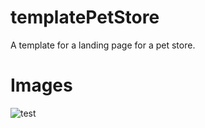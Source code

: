 # templatePetStore
A template for a landing page for a pet store.

# Images
![test](https://ardalis.com/static/b620082e40b017d683f9c01a29477085/4c509/github-insert-image.png)
